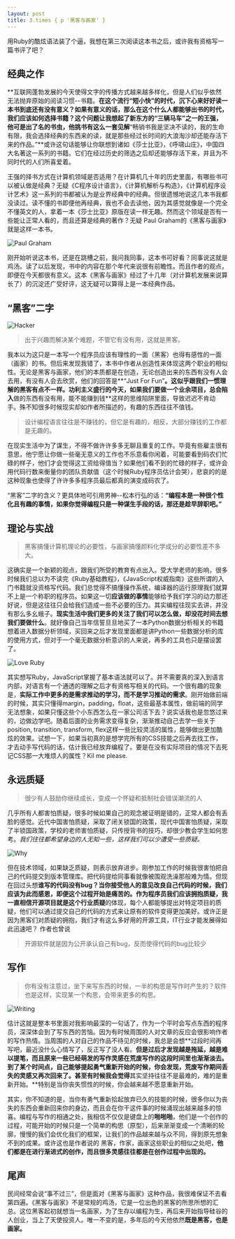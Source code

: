 ```yaml
---
layout: post
title: 3.times { p '黑客与画家' }
---
```


用Ruby的酷炫语法装了个逼，我想在第三次阅读这本书之后，或许我有资格写一篇书评了吧？

<!--more-->

## 经典之作

**互联网蓬勃发展的今天使得文字的传播方式越来越多样化，但是人们似乎依然无法抛弃原始的阅读习惯--书籍。**在这个流行“短小快”的时代，沉下心来好好读一本书到底还有没有意义？如果有意义的话，那么在这个什么人都能够出书的时代，我们应该如何选择书籍？这个问题让我想起了新东方的“三辆马车”之一的王强，他可是出了名的书虫，他挑书有这么一套见解**“畅销书我是坚决不读的，我的生命有限，我会选择经典的东西来的读，就是那些经过长时间的大浪淘沙却还能存活下来的作品。”**或许这句话能够让你联想到诸如《莎士比亚》，《呼啸山庄》，中国四大名著这一系列的书籍。它们在经过历史的筛选之后却还能够存活下来，并且为不同时代的人们所喜爱着。

王强的择书方式在计算机领域是否适用？在计算机几十年的历史里面，有哪些书可以被认做是经典？无疑《C程序设计语言》，《计算机解析与构造》，《计算机程序设计艺术》这一系列的书都被认为是业界经典中的经典。但很遗憾地说这几本书我都没读过。读不懂的书即便他再经典，我也不会去读他，因为其感觉就像是一个完全不懂英文的人，拿着一本《莎士比亚》原版在读一样无趣。然而这个领域是否有一些能让正常人看的，而且还算是经典的著作？无疑 Paul Graham的《黑客与画家》就是这样一本书。

![Paul Graham](http://upload-images.jianshu.io/upload_images/192883-860450380ad75ce5.png?imageMogr2/auto-orient/strip%7CimageView2/2/w/1240)

刚开始听说这本书，还是在跳槽之前，我问我同事，这本书可好看？同事说这就是鸡汤。读了以后发现，书中的内容在那个年代来说很有前瞻性。而且作者的观点，即便在今天都很有意义。这本《黑客与画家》经过了十几年（对计算机发展来说算长了）的沉淀还广受好评，这无疑可以算得上是一本经典作品。

## “黑客”二字

![Hacker](http://upload-images.jianshu.io/upload_images/192883-5fba370b5f1a71d4.png?imageMogr2/auto-orient/strip%7CimageView2/2/w/1240)

> 出于兴趣而解决某个难题，不管它有没有用，这就是黑客。

我本以为这只是一本写一个程序员应该有理性的一面（黑客）也得有感性的一面（画家）的书。但后来发现我错了，本书中作者从创造性来体现这两个职业的相似性。无论是黑客与画家，他们的本质都是在创造，无论创造出来的东西有没有人会去用，有没有人会去欣赏，他们的回答是**“Just For Fun”**。这似乎跟我们一惯理解的黑客有点不一样。功利主义盛行的今天，如果我们要做一个业余项目，总会陷入**做的东西有没有用，能不能赚到钱**这样的思维陷阱里面，导致迟迟不肯动手。殊不知很多时候现实却如作者所描述的，有趣的东西往往不值钱。

> 设计编程语言往往是不赚钱的，但它是有趣的，相反，大部分赚钱的工作都是无趣的。

在现实生活中为了谋生，不得不做许许多多无聊且重复的工作。毕竟有些雇主很有意思，他宁愿让你做一些毫无意义的工作也不乐意看你闲着，可能要看到码农们忙碌的样子，他们才会觉得这工资给得值当？如果他们看不到的忙碌的样子，或许会用代码行数来衡量你的团队贡献值（这个时候Ruby程序员估计会哭），悲哀的的是这种现象也使得了许许多多程序员最后都真的演变成码农了。

“黑客”二字的含义？更具体地可引用男神--松本行弘的话：**“编程本是一种很个性化且有趣的事情，如果你觉得编程只是一种谋生手段的话，那还是趁早辞职吧。”**

## 理论与实战

> 黑客搞懂计算机理论的必要性，与画家搞懂颜料化学成分的必要性差不多大。

这确实是一个新颖的观点，跟我们所受的教育有点出入。受大学老师的影响，很多时候我们总以为不读完《Ruby基础教程》，《JavaScript权威指南》这些所谓的入门书籍就没资格写代码。我们总觉得不搞懂操作系统，编译器的运行原理我们就算不上是一个称职的程序员。如果这一切**应该做的事情**能够给予我们学习的动力那还好说，但是这往往只会给我们造成一些不必要的压力。其实编程往现实去讲，并没有那么多幺蛾子。**现实生活中我们更多的关注了我们可以怎么做，却没花时间去想我们要做什么**。就好像自己当年信誓旦旦地买了一本Python数据分析相关的书籍想着进入数据分析领域，买回来之后才发现里面都是讲Python一些数据分析的库的使用方式，但对于一个毫无数据分析意识的人来说，再多的工具也只是摆设罢了。


![Love Ruby](http://upload-images.jianshu.io/upload_images/192883-6d6ddb4e6cc7af61.png?imageMogr2/auto-orient/strip%7CimageView2/2/w/1240)


其实想写Ruby，JavaScript掌握了基本语法就可以了。并不需要真的深入到语言内部，对语言有一个通透的理解之后才有资格写相关的代码。一个很有趣的现象是，**实际工作中更多的是需求推动的学习，而不是学习推动的需求**。刚开始做前端的时候，其实只懂得margin，padding，float，这些最基本属性，做前端的同学无法想象，如果只懂这些个小东西怎么在一家公司活下去？说实话我也是忽悠过来的，边做边学吧。随着后面的业务需求变得复杂，渐渐推动自己去学一些关于position, transition, transform, flex这样一些比较灵活的属性，能够做出更加酷炫的效果。试想一下，如果当初真的是想学完所有的CSS技能之后再去找工作，才去动手写代码的话，估计我已经放弃编程了。要是在没有实际项目的情况下去死记CSS那一大堆烦人的属性？Kil me please.

## 永远质疑

> 很少有人鼓励你继续成长，变成一个怀疑和抵制社会错误潮流的人

几乎所有人都害怕质疑，很多时候如果自己的观念被证明是错的，正常人都会有丢脸的感觉。近代中国害怕质疑，采取了闭关锁国的政策，现代中国害怕质疑，采取了半锁国政策，学校的老师害怕质疑，只传授背书的技巧，却很少教会学生如何思考。*我们往往都希望身边的人无知一些，这样我们可以少遭受一些质疑。*

![Why](http://upload-images.jianshu.io/upload_images/192883-0d112dd7b6164e5d.png?imageMogr2/auto-orient/strip%7CimageView2/2/w/1240)

但在技术领域，如果缺乏质疑，则表示放弃进步。刚参加工作的时候我很害怕把自己的代码提交到版本管理库。把代码提给同事看就像被围观洗澡那般难为情。但现在回过头想**谁写的代码没有bug？当你接受他人的意见改良自己代码的时候，我们应该为此而感恩，即便这个过程开始是痛苦的。**作为程序员我们应该拥抱质疑，我一直相信开源项目就是这个行业**质疑**的体现，每个人都能够提出对特定项目的质疑，他们可以通过提交自己的代码的方式来让原有的软件变得更加美好。或许正是因为黑客们对质疑的拥抱，我们才有这么多好用的开源工具，IT行业才能发展得如此迅速吧？ 作者也曾说

> 开源软件就是因为公开承认自己有bug，反而使得代码的bug比较少

## 写作

> 你有没有注意过，坐下来写东西的时候，一半的构思是写作时产生的？软件也是这样，实现某一个构思，会带来更多的构思。

![Writing](http://upload-images.jianshu.io/upload_images/192883-1696de26c67d40e2.png?imageMogr2/auto-orient/strip%7CimageView2/2/w/1240)

估计这就是整本书里面对我影响最深的一句话了，作为一个平时会写点东西的程序员，深深体会到了写东西的苦恼。因为有时候周围的人对文章的反应会很影响作者的写作热情。当周围的人对自己的作品不待见的时候，我总是会想**过段时间再写吧，最近没什么心情写了，反正写了没人看。**但是过后才发现越是拖延，越是难以提笔，而且原来一些已经萌发的写作灵感在荒废写作的这段时间里也渐渐淡去。到了某个时间点，自己能够提起勇气重新开始的时候，你会发现，荒废写作期间丢失的灵感又再次回来了。甚至有时候我会觉得**其实坚持往往不是最难的，难的是重新开始。**特别是当你丧失惯性的时候，你会越来越不愿意重新开始。

其实，你不知道的是，当你有勇气重新拾起放弃已久的技能的时候，很多你以为丧失的东西会重新回来你的身边，而且会在你干这件事的时候涌现出越来越多的惊喜。编程与写作的相通之处，我相信不仅仅是键盘上的**啪啪啪**，他们是一个创作的过程，可能开始的时候只是一个简单的构思（原型），后来渐渐变成一个清晰的轮廓，慢慢的我们会优化我们的框架，让我们的作品越来越与众不同，得到原先想象不到的成果。或许这也是作者说的 黑客，作家，画家这些职业的相似之处吧，**他们都是在进行渐进式的创作，而且很多灵感往往都是在创作过程中出现的。**


## 尾声

民间经常会说“事不过三”，但是面对《黑客与画家》这种作品，我很难保证不去看第四遍。《黑客与画家》不是常规的鸡汤，它是一位出色的黑客的所思所想的汇总。这位黑客起初就想当一名画家，为了生存以编程为生，再后来开始指导硅谷的人创业，当上了天使投资人。唯一不变的是，多年后的今天他依然**既是黑客，也是画家。**
